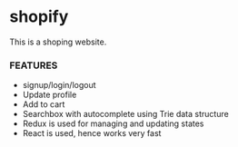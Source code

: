 # shopify
This is a shoping website. 
### FEATURES
* signup/login/logout
* Update profile
* Add to cart
* Searchbox with autocomplete using Trie data structure
* Redux is used for managing and updating states
* React is used, hence works very fast
